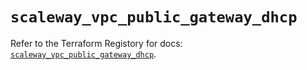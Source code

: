 # `scaleway_vpc_public_gateway_dhcp`

Refer to the Terraform Registory for docs: [`scaleway_vpc_public_gateway_dhcp`](https://www.terraform.io/docs/providers/scaleway/r/vpc_public_gateway_dhcp).
